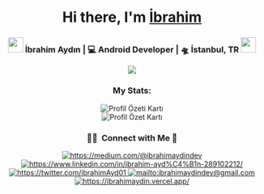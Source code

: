 <div align="center">
   <h1>Hi there, I'm <a href="https://ibrahimaydin.vercel.app">İbrahim</a></h1>
</div>

<div align="center">
   <h3>
   <img src="https://media.giphy.com/media/WUlplcMpOCEmTGBtBW/giphy.gif" width="30">  
   İbrahim Aydın | 💻 Android Developer | 🛸 İstanbul, TR  <img src="https://media.giphy.com/media/WUlplcMpOCEmTGBtBW/giphy.gif" width="30">
   </h3>
   <div>
   <img src="https://wakatime.com/badge/user/477106b8-7784-438a-b1c9-bb2cc4fc052e.svg" />
   </div>
   <h3 align="center">My Stats:</h3>
   <div align="center">
      <img src="http://github-profile-summary-cards.vercel.app/api/cards/profile-details?username=ibrahimaydindev&theme=ayu_mirage" alt="Profil Özeti Kartı">
   </div>
   <div align="center">
      <img src="http://github-profile-summary-cards.vercel.app/api/cards/stats?username=ibrahimaydindev&theme=ayu_mirage" alt="Profil Özet Kartı">
   </div>
   
   
   ### 🤝🏻 &nbsp;Connect with Me 🤝

   <a href="https://medium.com/@ibrahimaydindev" target="_blank">
      <img src="https://img.shields.io/badge/%20-medium-black" alt="https://medium.com/@ibrahimaydindev">
   </a>
   <a href="https://www.linkedin.com/in/ibrahim-ayd%C4%B1n-289102212/" target="_blank">
      <img src="https://img.shields.io/badge/%20-linkedin-0072b1" alt="https://www.linkedin.com/in/ibrahim-ayd%C4%B1n-289102212/">
   </a>
   <a href="https://twitter.com/İbrahimAyd01" target="_blank">
      <img src="https://img.shields.io/badge/%20-twitter-%231DA1F2" alt="https://twitter.com/ibrahimAyd01">
   </a>
   <a href="mailto:ibrahimaydindev@gmail.com" target="_blank">
      <img src="https://img.shields.io/badge/%20-gmail-B23121" alt="mailto:ibrahimaydindev@gmail.com">
   </a>
   <a href="https://ibrahimaydin.vercel.app" target="_blank">
      <img src="https://img.shields.io/badge/-Website-orange" alt="https://ibrahimaydin.vercel.app/">
   </a>
</div>
